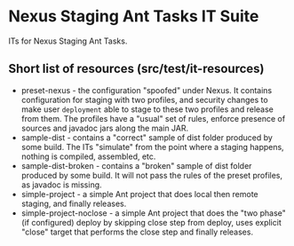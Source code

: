 # Nexus Staging Ant Tasks IT Suite

ITs for Nexus Staging Ant Tasks.

## Short list of resources (src/test/it-resources)

* preset-nexus - the configuration "spoofed" under Nexus. It contains configuration for staging with two profiles, and security changes to make user `deployment` able to stage to these two profiles and release from them. The profiles have a "usual" set of rules, enforce presence of sources and javadoc jars along the main JAR.
* sample-dist - contains a "correct" sample of dist folder produced by some build. The ITs "simulate" from the point where a staging happens, nothing is compiled, assembled, etc.
* sample-dist-broken - contains a "broken" sample of dist folder produced by some build. It will not pass the rules of the preset profiles, as javadoc is missing.
* simple-project - a simple Ant project that does local then remote staging, and finally releases.
* simple-project-noclose - a simple Ant project that does the "two phase" (if configured) deploy by skipping close step from deploy, uses explicit "close" target that performs the close step and finally releases.